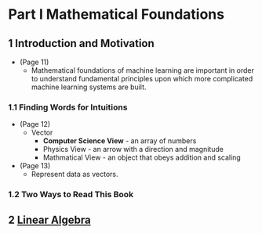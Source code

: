 
# Part I Mathematical Foundations
 ## 1 Introduction and Motivation
   * (Page 11)
     * Mathematical foundations of machine learning are important in order to understand fundamental principles upon which more complicated machine learning systems are built.
  ### 1.1 Finding Words for Intuitions
   * (Page 12)
      * Vector
        * **Computer Science View** - an array of numbers
        * Physics View -  an arrow with a direction and magnitude
        * Mathmatical View - an object that obeys addition and scaling
   * (Page 13)
      * Represent data as vectors.
  ### 1.2 Two Ways to Read This Book
## 2 [Linear Algebra](https://github.com/kicom95/Math-For-Machine-Learning/blob/master/MML/Linear%20Algebra.md)
